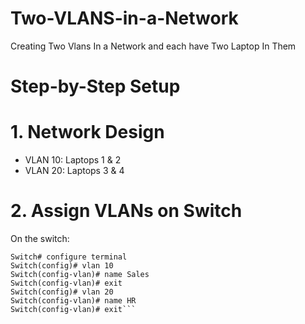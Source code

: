 # Two-VLANS-in-a-Network
Creating Two Vlans In a Network and each have Two Laptop In Them

# Step-by-Step Setup

# 1. Network Design
* VLAN 10: Laptops 1 & 2
* VLAN 20: Laptops 3 & 4

# 2. Assign VLANs on Switch

On the switch:
```Switch> enable
Switch# configure terminal
Switch(config)# vlan 10
Switch(config-vlan)# name Sales
Switch(config-vlan)# exit
Switch(config)# vlan 20
Switch(config-vlan)# name HR
Switch(config-vlan)# exit```

